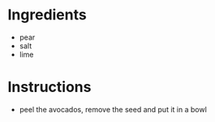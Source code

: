 
# Ingredients

* pear
* salt
* lime

# Instructions

* peel the avocados, remove the seed and put it in a bowl
